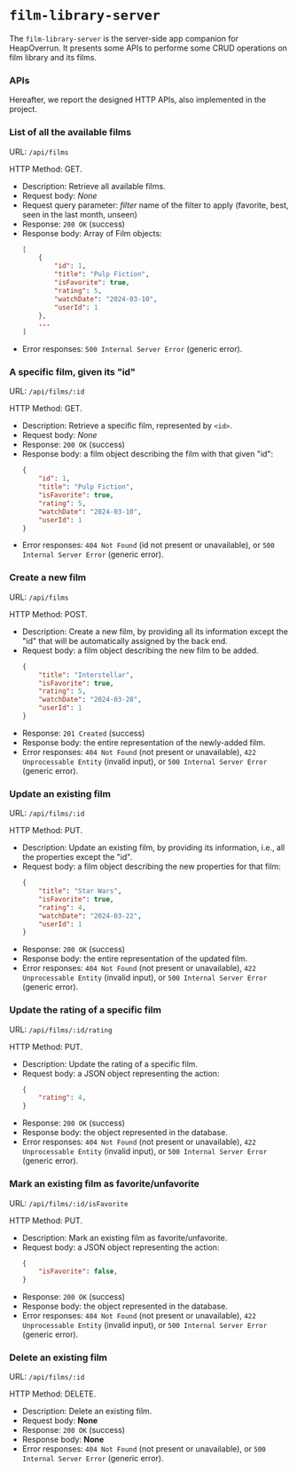 # `film-library-server`

The `film-library-server` is the server-side app companion for HeapOverrun. It presents some APIs to performe some CRUD operations on film library and its films.

### APIs
Hereafter, we report the designed HTTP APIs, also implemented in the project.

### __List of all the available films__

URL: `/api/films`

HTTP Method: GET.

- Description: Retrieve all available films.
- Request body: _None_
- Request query parameter: _filter_ name of the filter to apply (favorite, best, seen in the last month, unseen)
- Response: `200 OK` (success)
- Response body: Array of Film objects:
    ``` json
    [
        {
            "id": 1,
            "title": "Pulp Fiction",
            "isFavorite": true,
            "rating": 5,
            "watchDate": "2024-03-10",
            "userId": 1
        },
        ...
    ]
    ```
- Error responses: `500 Internal Server Error` (generic error).

### __A specific film, given its "id"__

URL: `/api/films/:id`

HTTP Method: GET.

- Description: Retrieve a specific film, represented by `<id>`.
- Request body: _None_
- Response: `200 OK` (success)
- Response body: a film object describing the film with that given "id":
    ``` json
    {
        "id": 1,
        "title": "Pulp Fiction",
        "isFavorite": true,
        "rating": 5,
        "watchDate": "2024-03-10",
        "userId": 1
    }
    ```
- Error responses: `404 Not Found` (id not present or unavailable), or `500 Internal Server Error` (generic error).

### __Create a new film__

URL: `/api/films`

HTTP Method: POST.

- Description: Create a new film, by providing all its information except the "id" that will be automatically assigned by the back end.
- Request body: a film object describing the new film to be added.
    ``` json
    {
        "title": "Interstellar",
        "isFavorite": true,
        "rating": 5,
        "watchDate": "2024-03-28",
        "userId": 1
    }
    ```
- Response: `201 Created` (success)
- Response body: the entire representation of the newly-added film.
- Error responses: `404 Not Found` (not present or unavailable), `422 Unprocessable Entity` (invalid input), or `500 Internal Server Error` (generic error).

### __Update an existing film__

URL: `/api/films/:id`

HTTP Method: PUT.

- Description: Update an existing film, by providing its information, i.e., all the properties except the "id".
- Request body: a film object describing the new properties for that film:
    ``` json
    {
        "title": "Star Wars",
        "isFavorite": true,
        "rating": 4,
        "watchDate": "2024-03-22",
        "userId": 1
    }
    ```
- Response: `200 OK` (success)
- Response body: the entire representation of the updated film.
- Error responses: `404 Not Found` (not present or unavailable), `422 Unprocessable Entity` (invalid input), or `500 Internal Server Error` (generic error).

### __Update the rating of a specific film__

URL: `/api/films/:id/rating`

HTTP Method: PUT.

- Description: Update the rating of a specific film.
- Request body: a JSON object representing the action:
    ``` json
    {
        "rating": 4,
    }
    ```
- Response: `200 OK` (success)
- Response body: the object represented in the database.
- Error responses: `404 Not Found` (not present or unavailable), `422 Unprocessable Entity` (invalid input), or `500 Internal Server Error` (generic error).

### __Mark an existing film as favorite/unfavorite__

URL: `/api/films/:id/isFavorite`

HTTP Method: PUT.

- Description: Mark an existing film as favorite/unfavorite.
- Request body: a JSON object representing the action:
    ``` json
    {
        "isFavorite": false,
    }
    ```
- Response: `200 OK` (success)
- Response body: the object represented in the database.
- Error responses: `404 Not Found` (not present or unavailable), `422 Unprocessable Entity` (invalid input), or `500 Internal Server Error` (generic error).

### __Delete an existing film__

URL: `/api/films/:id`

HTTP Method: DELETE.

- Description: Delete an existing film.
- Request body: __None__
- Response: `200 OK` (success)
- Response body: __None__
- Error responses: `404 Not Found` (not present or unavailable), or `500 Internal Server Error` (generic error).